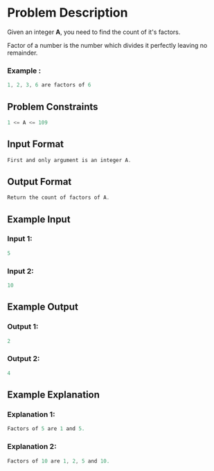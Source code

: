# Problem Description
Given an integer **A**, you need to find the count of it's factors.

Factor of a number is the number which divides it perfectly leaving no remainder.

### Example : 
```java
1, 2, 3, 6 are factors of 6
```

## Problem Constraints
```java
1 <= A <= 109
```

## Input Format
```java
First and only argument is an integer A.
```

## Output Format
```java
Return the count of factors of A.
```

## Example Input
### Input 1:
```java
5
```
### Input 2:
```java
10
```

## Example Output
### Output 1:
```java
2
```
### Output 2:
```java
4
```

## Example Explanation
### Explanation 1:
```java
Factors of 5 are 1 and 5.
```
### Explanation 2:
```java
Factors of 10 are 1, 2, 5 and 10.
```